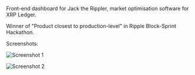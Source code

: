 Front-end dashboard for Jack the Rippler, market optimisation software for XRP Ledger.

Winner of "Product closest to production-level" in Ripple Block-Sprint Hackathon.

Screenshots:

![Screenshot 1](https://media.licdn.com/dms/image/C4D22AQFcETDM7k0RnQ/feedshare-shrink_2048_1536/0?e=1577923200&v=beta&t=SGjRuDxLPjfBAnTE4EV2lVtEcDK8__2tismYvEOuByw)

![Screenshot 2](https://media.licdn.com/dms/image/C4D22AQGjr8yuDC_B9w/feedshare-shrink_2048_1536/0?e=1577923200&v=beta&t=K3gL5IDgEPsJlkcr2jzpcCwncnnuAEmGerYUl3xUNCg)
